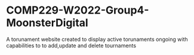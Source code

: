 # COMP229-W2022-Group4-MoonsterDigital 
A torunament website created to display active torunaments ongoing with capabilities to to add,update and delete tournaments 
